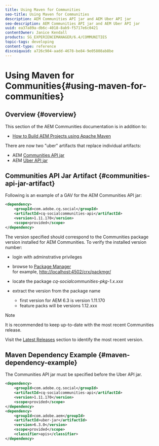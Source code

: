 ```yaml
---
title: Using Maven for Communities
seo-title: Using Maven for Communities
description: AEM Communities API jar and AEM Uber API jar
seo-description: AEM Communities API jar and AEM Uber API jar
uuid: ea37a89a-db6c-4018-8ab9-f5717e6c0421
contentOwner: Janice Kendall
products: SG_EXPERIENCEMANAGER/6.4/COMMUNITIES
topic-tags: developing
content-type: reference
discoiquuid: a726c904-aadd-4678-be84-9e05808ab8be
---
```


# Using Maven for Communities{#using-maven-for-communities}

## Overview {#overview}

This section of the AEM Communities documentation is in addition to:

* [How to Build AEM Projects using Apache Maven](/help/sites/developing/using/ht-projects-maven.md)

There are now two "uber" artifacts that replace individual artifacts:

* AEM [Communities API jar](#communities-api-jar-artifact)
* AEM [Uber API jar](/help/sites/developing/using/ht-projects-maven.md#what-is-the-uberjar)

## Communities API Jar Artifact {#communities-api-jar-artifact}

Following is an example of a GAV for the AEM Communities API jar:

```xml
<dependency>
    <groupId>com.adobe.cq.social</groupId>
    <artifactId>cq-socialcommunities-api</artifactId>
    <version>1.11.170</version>
    <scope>provided</scope>
</dependency>

```

The version specified should correspond to the Communities package version installed for AEM Communities. To verify the installed version number:

* login with adminstrative privileges
* browse to [Package Manager](/help/sites/administering/using/package-manager.md)  
  for example, [http://localhost:4502/crx/packmgr/](http://localhost:4502/crx/packmgr/)

* locate the package *cq-socialcommunities-pkg-1.x.xxx*
* extract the version from the package name

    * first version for AEM 6.3 is version 1.11.170
    * feature packs will be versions 1.12.xxx

>[!NOTE]
>
>It is recommended to keep up-to-date with the most recent Communities release. 
>
>Visit the [Latest Releases](/help/communities/using/deploy-communities.md#latest-releases) section to identify the most recent version.

## Maven Dependency Example {#maven-dependency-example}

The Communities API jar must be specified before the Uber API jar.

```xml
<dependency>
    <groupId>com.adobe.cq.social</groupId>
    <artifactId>cq-socialcommunities-api</artifactId>
    <version>1.11.170</version>
    <scope>provided</scope>
</dependency>
<dependency>
    <groupId>com.adobe.aem</groupId>
    <artifactId>uber-jar</artifactId>
    <version>6.3.0</version>
    <scope>provided</scope>
    <classifier>apis</classifier>
</dependency>
```

